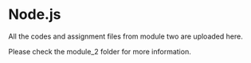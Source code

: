# Node.js

All the codes and assignment files from module two are uploaded here. 

Please check the module_2 folder for more information.
